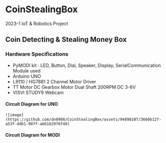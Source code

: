 # CoinStealingBox
  2023-1 IoT & Robotics Project
## Coin Detecting & Stealing Money Box
### Hardware Specifications
- PyMODI kit : LED, Button, Dial, Speaker, Display, SerialCommunication Module used
- Arduino UNO
- L9110 / HG7881 2 Channel Motor Driver
- TT Motor DC Gearbox Motor Dual Shaft 200RPM DC 3-6V
- VISVI STUDY9 Webcam
#### Circuit Diagram for UNO
    ![image](https://github.com/dn0908/CoinStealingBox/assets/94898107/3660b12f-a53f-4db1-907f-ab6162976f40)

#### Circuit Diagram for MODI
